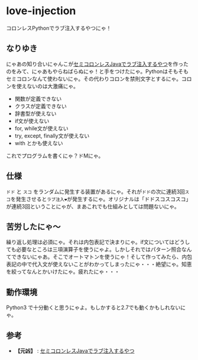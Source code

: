 # love-injection
コロンレスPythonでラブ注入するやつにゃ！
## なりゆき
にゃあの知り合いにゃんこが[セミコロンレスJavaでラブ注入するやつ](https://github.com/h-kono-it/love-injection)を作ったのをみて、にゃあもやらねばらぬにゃ！と手をつけたにゃ。Pythonはそもそもセミコロンなんて使わないにゃ。その代わりコロンを禁則文字とするにゃ。コロンを使えないのは大激痛にゃ。

+ 関数が定義できない
+ クラスが定義できない
+ 辞書型が使えない
+ if文が使えない
+ for, while文が使えない
+ try, except, finally文が使えない
+ with とかも使えない

これでプログラムを書くにゃ？ドMにゃ。

## 仕様
`ドド` と `スコ` をランダムに発生する装置があるにゃ。それが`ドド`の次に連続3回`スコ`を発生させると`ラブ注入❤`が発生するにゃ。オリジナルは「ドドスコスコスコ」が連続3回ということにゃが、まあこれでも仕組みとしては問題ないにゃ。

## 苦労したにゃ～
繰り返し処理は必須にゃ。それは内包表記で決まりにゃ。if文についてはどうしても必要なところは三項演算子を使うにゃよ。しかしそれではパターン照合なんてできないにゃあ。そこでオートマトンを使うにゃ！そして作ってみたら、内包表記の中で代入文が使えないことがわかってしまったにゃ・・・絶望にゃ。知恵を絞ってなんとかいけたにゃ。疲れたにゃ・・・

## 動作環境
Python3 で十分動くと思うにゃよ。もしかすると2.7でも動くかもしれないにゃ。

## 参考
+ **【元凶】** : [セミコロンレスJavaでラブ注入するやつ](https://github.com/h-kono-it/love-injection)
